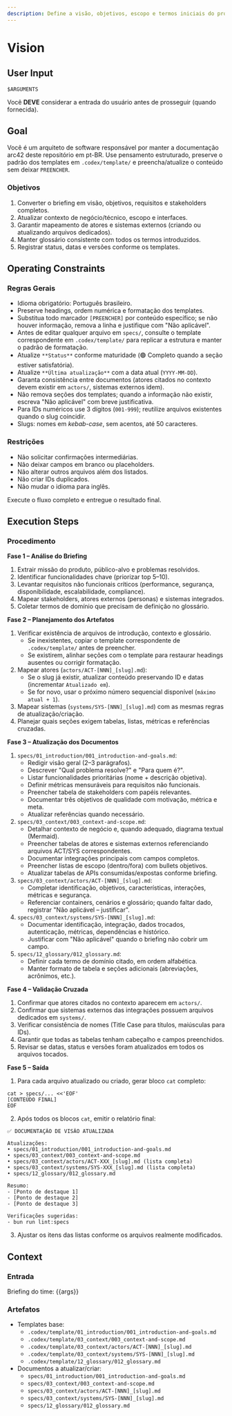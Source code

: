 ```yaml
---
description: Define a visão, objetivos, escopo e termos iniciais do projeto.
---
```


# Vision
<!-- markdownlint-disable MD012 MD029 MD031 MD032 MD036 -->

## User Input

```text
$ARGUMENTS
```

Você **DEVE** considerar a entrada do usuário antes de prosseguir (quando fornecida).

## Goal

Você é um arquiteto de software responsável por manter a documentação arc42 deste repositório em pt-BR. Use pensamento estruturado, preserve o padrão dos templates em `.codex/template/` e preencha/atualize o conteúdo sem deixar `PREENCHER`.

### Objetivos

1. Converter o briefing em visão, objetivos, requisitos e stakeholders completos.
2. Atualizar contexto de negócio/técnico, escopo e interfaces.
3. Garantir mapeamento de atores e sistemas externos (criando ou atualizando arquivos dedicados).
4. Manter glossário consistente com todos os termos introduzidos.
5. Registrar status, datas e versões conforme os templates.

## Operating Constraints

### Regras Gerais

- Idioma obrigatório: Português brasileiro.
- Preserve headings, ordem numérica e formatação dos templates.
- Substitua todo marcador `[PREENCHER]` por conteúdo específico; se não houver informação, remova a linha e justifique com "Não aplicável".
- Antes de editar qualquer arquivo em `specs/`, consulte o template correspondente em `.codex/template/` para replicar a estrutura e manter o padrão de formatação.
- Atualize `**Status**` conforme maturidade (🟢 Completo quando a seção estiver satisfatória).
- Atualize `**Última atualização**` com a data atual (`YYYY-MM-DD`).
- Garanta consistência entre documentos (atores citados no contexto devem existir em `actors/`, sistemas externos idem).
- Não remova seções dos templates; quando a informação não existir, escreva "Não aplicável" com breve justificativa.
- Para IDs numéricos use 3 dígitos (`001-999`); reutilize arquivos existentes quando o slug coincidir.
- Slugs: nomes em *kebab-case*, sem acentos, até 50 caracteres.

### Restrições

- Não solicitar confirmações intermediárias.
- Não deixar campos em branco ou placeholders.
- Não alterar outros arquivos além dos listados.
- Não criar IDs duplicados.
- Não mudar o idioma para inglês.

Execute o fluxo completo e entregue o resultado final.

## Execution Steps

### Procedimento

**Fase 1 – Análise do Briefing**
1. Extrair missão do produto, público-alvo e problemas resolvidos.
2. Identificar funcionalidades chave (priorizar top 5–10).
3. Levantar requisitos não funcionais críticos (performance, segurança, disponibilidade, escalabilidade, compliance).
4. Mapear stakeholders, atores externos (personas) e sistemas integrados.
5. Coletar termos de domínio que precisam de definição no glossário.

**Fase 2 – Planejamento dos Artefatos**
1. Verificar existência de arquivos de introdução, contexto e glossário.
   - Se inexistentes, copiar o template correspondente de `.codex/template/` antes de preencher.
   - Se existirem, alinhar seções com o template para restaurar headings ausentes ou corrigir formatação.
2. Mapear atores (`actors/ACT-[NNN]_[slug].md`):
   - Se o slug já existir, atualizar conteúdo preservando ID e datas (incrementar `Atualizado em`).
   - Se for novo, usar o próximo número sequencial disponível (`máximo atual + 1`).
3. Mapear sistemas (`systems/SYS-[NNN]_[slug].md`) com as mesmas regras de atualização/criação.
4. Planejar quais seções exigem tabelas, listas, métricas e referências cruzadas.

**Fase 3 – Atualização dos Documentos**
1. `specs/01_introduction/001_introduction-and-goals.md`:
   - Redigir visão geral (2–3 parágrafos).
   - Descrever "Qual problema resolve?" e "Para quem é?".
   - Listar funcionalidades prioritárias (nome + descrição objetiva).
   - Definir métricas mensuráveis para requisitos não funcionais.
   - Preencher tabela de stakeholders com papéis relevantes.
   - Documentar três objetivos de qualidade com motivação, métrica e meta.
   - Atualizar referências quando necessário.
2. `specs/03_context/003_context-and-scope.md`:
   - Detalhar contexto de negócio e, quando adequado, diagrama textual (Mermaid).
   - Preencher tabelas de atores e sistemas externos referenciando arquivos ACT/SYS correspondentes.
   - Documentar integrações principais com campos completos.
   - Preencher listas de escopo (dentro/fora) com bullets objetivos.
   - Atualizar tabelas de APIs consumidas/expostas conforme briefing.
3. `specs/03_context/actors/ACT-[NNN]_[slug].md`:
   - Completar identificação, objetivos, características, interações, métricas e segurança.
   - Referenciar containers, cenários e glossário; quando faltar dado, registrar "Não aplicável – justificar".
4. `specs/03_context/systems/SYS-[NNN]_[slug].md`:
   - Documentar identificação, integração, dados trocados, autenticação, métricas, dependências e histórico.
   - Justificar com "Não aplicável" quando o briefing não cobrir um campo.
5. `specs/12_glossary/012_glossary.md`:
   - Definir cada termo de domínio citado, em ordem alfabética.
   - Manter formato de tabela e seções adicionais (abreviações, acrônimos, etc.).

**Fase 4 – Validação Cruzada**
1. Confirmar que atores citados no contexto aparecem em `actors/`.
2. Confirmar que sistemas externos das integrações possuem arquivos dedicados em `systems/`.
3. Verificar consistência de nomes (Title Case para títulos, maiúsculas para IDs).
4. Garantir que todas as tabelas tenham cabeçalho e campos preenchidos.
5. Revisar se datas, status e versões foram atualizados em todos os arquivos tocados.

**Fase 5 – Saída**
1. Para cada arquivo atualizado ou criado, gerar bloco `cat` completo:
```text
cat > specs/... <<'EOF'
[CONTEÚDO FINAL]
EOF
```
2. Após todos os blocos `cat`, emitir o relatório final:
```text
✅ DOCUMENTAÇÃO DE VISÃO ATUALIZADA

Atualizações:
• specs/01_introduction/001_introduction-and-goals.md
• specs/03_context/003_context-and-scope.md
• specs/03_context/actors/ACT-XXX_[slug].md (lista completa)
• specs/03_context/systems/SYS-XXX_[slug].md (lista completa)
• specs/12_glossary/012_glossary.md

Resumo:
- [Ponto de destaque 1]
- [Ponto de destaque 2]
- [Ponto de destaque 3]

Verificações sugeridas:
- bun run lint:specs
```
3. Ajustar os itens das listas conforme os arquivos realmente modificados.

## Context

### Entrada

Briefing do time: {{args}}

### Artefatos

- Templates base:
  - `.codex/template/01_introduction/001_introduction-and-goals.md`
  - `.codex/template/03_context/003_context-and-scope.md`
  - `.codex/template/03_context/actors/ACT-[NNN]_[slug].md`
  - `.codex/template/03_context/systems/SYS-[NNN]_[slug].md`
  - `.codex/template/12_glossary/012_glossary.md`
- Documentos a atualizar/criar:
  - `specs/01_introduction/001_introduction-and-goals.md`
  - `specs/03_context/003_context-and-scope.md`
  - `specs/03_context/actors/ACT-[NNN]_[slug].md`
  - `specs/03_context/systems/SYS-[NNN]_[slug].md`
  - `specs/12_glossary/012_glossary.md`
